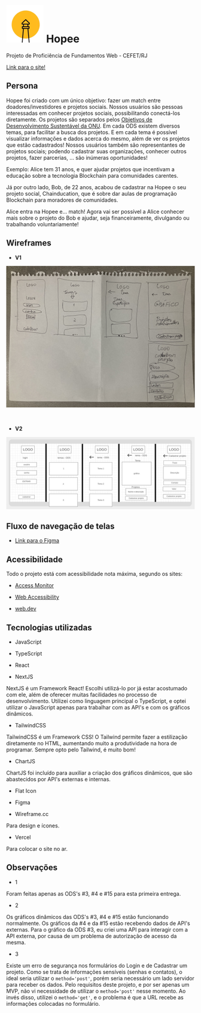 # ![Hopee Icon](./public/hopee-icon.svg) Hopee

Projeto de Proficiência de Fundamentos Web - CEFET/RJ

<a href="https://teste-proficiencia-2.vercel.app/" target="_blank">Link para o site!</a>

## Persona

Hopee foi criado com um único objetivo: fazer um match entre doadores/investidores e projetos sociais. Nossos usuários são pessoas interessadas em conhecer projetos sociais, possibilitando conectá-los diretamente. Os projetos são separados pelos <a href="https://brasil.un.org/pt-br/sdgs" target="_blank">Objetivos de Desenvolvimento Sustentável da ONU</a>. Em cada ODS existem diversos temas, para facilitar a busca dos projetos. E em cada tema é possível visualizar informações e dados acerca do mesmo, além de ver os projetos que estão cadastrados! Nossos usuários também são representantes de projetos sociais; podendo cadastrar suas organizações, conhecer outros projetos, fazer parcerias, ... são inúmeras oportunidades!

Exemplo: Alice tem 31 anos, e quer ajudar projetos que incentivam a educação sobre a tecnologia Blockchain para comunidades carentes.

Já por outro lado, Bob, de 22 anos, acabou de cadastrar na Hopee o seu projeto social, Chainducation, que é sobre dar aulas de programação Blockchain para moradores de comunidades.

Alice entra na Hopee e... match! Agora vai ser possível a Alice conhecer mais sobre o projeto do Bob e ajudar, seja financeiramente, divulgando ou trabalhando voluntariamente!

## Wireframes

- <strong>V1</strong>

![Wireframe V1](./public/forReadme/wireframe-v1.jpg)

<br>

- <strong>V2</strong>

![Wireframe V2](./public/forReadme/wireframe-v2.jpg)

## Fluxo de navegação de telas

- <a href="https://www.figma.com/file/e5o8s8qk3Jx99suExFQrmk/Projeto-Profici%C3%AAncia?node-id=0%3A1" target="_blank">Link para o Figma</a>

## Acessibilidade

Todo o projeto está com acessibilidade nota máxima, segundo os sites:

- <a href="https://accessmonitor.acessibilidade.gov.pt/" target="_blank">Access Monitor</a>

- <a href="https://www.webaccessibility.com/" target="_blank">Web Accessibility</a>

- <a href="https://web.dev/measure/" target="_blank">web.dev</a>

## Tecnologias utilizadas

- JavaScript

- TypeScript

- React

- NextJS

NextJS é um Framework React! Escolhi utilizá-lo por já estar acostumado com ele, além de oferecer muitas facilidades no processo de desenvolvimento. Utilizei como linguagem principal o TypeScript, e optei utilizar o JavaScript apenas para trabalhar com as API's e com os gráficos dinâmicos.

- TailwindCSS

TailwindCSS é um Framework CSS! O Tailwind permite fazer a estilização diretamente no HTML, aumentando muito a produtividade na hora de programar. Sempre opto pelo Tailwind, é muito bom! 

- ChartJS

ChartJS foi incluído para auxiliar a criação dos gráficos dinâmicos, que são abastecidos por API's externas e internas.

- Flat Icon

- Figma

- Wireframe.cc

Para design e ícones.

- Vercel

Para colocar o site no ar.

## Observações

- 1

Foram feitas apenas as ODS's #3, #4 e #15 para esta primeira entrega.

- 2

Os gráficos dinâmicos das ODS's #3, #4 e #15 estão funcionando normalmente. Os gráficos da #4 e da #15 estão recebendo dados de API's externas. Para o gráfico da ODS #3, eu criei uma API para interagir com a API externa, por causa de um problema de autorização de acesso da mesma.

- 3

Existe um erro de segurança nos formulários do Login e de Cadastrar um projeto. Como se trata de informações sensíveis (senhas e contatos), o ideal seria utilizar o <code>method='post'</code>, porém seria necessário um lado servidor para receber os dados. Pelo requisitos deste projeto, e por ser apenas um MVP, não vi necessidade de utilizar o <code>method='post'</code> nesse momento. Ao invés disso, utilizei o <code>method='get'</code>, e o problema é que a URL recebe as informações colocadas no formulário.